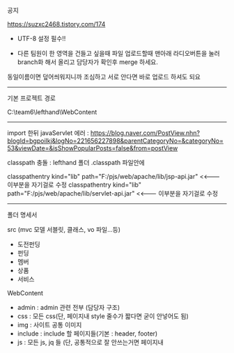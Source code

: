 공지

https://suzxc2468.tistory.com/174

- UTF-8 설정 필수!!

- 다른 팀원이 한 영역을 건들고 싶을때 파일 업로드할때 맨아래 라디오버튼을 눌러 branch화 해서 올리고 담당자가 확인후 merge 하세요. 

동일이름이면 덮어씌워지니까 조심하고 서로 안다면 바로 업로드 하셔도 되요

--------------------------------------------------------------------------------------------

기본 프로젝트 경로 

C:\team6\lefthand\WebContent


--------------------------------------------------------------------------------------------

import 한뒤 javaServlet 에러 : https://blog.naver.com/PostView.nhn?blogId=bgpoilkj&logNo=221656227898&parentCategoryNo=&categoryNo=53&viewDate=&isShowPopularPosts=false&from=postView

classpath 충돌 : lefthand 폴더 .classpath 파일안에 

classpathentry kind="lib" path="F:/pjs/web/apache/lib/jsp-api.jar"			    <<--- 이부분을 자기걸로 수정
classpathentry kind="lib" path="F:/pjs/web/apache/lib/servlet-api.jar"   <<--- 이부분을 자기걸로 수정


--------------------------------------------------------------------------------------------

폴더 명세서


src (mvc 모델 서블릿, 클래스, vo 파일...등)
- 도전펀딩
- 펀딩
- 멤버
- 상품
- 서비스



WebContent

- admin : admin 관련 전부 (담당자 구조)
- css : 모든 css(단, 페이지내 style 줄수가 짧다면 굳이 안넣어도 됨)
- img : 사이트 공통 이미지
- include : include 할 페이지들(기본 : header, footer)
- js : 모든 js, jq 들 (단, 공통적으로 잘 안쓰는거면 페이지내 <script>로 해도됨)

 
 
page 
 
 - 도전펀딩 
 - 펀딩 
 - 멤버(마이페이지, 회원가입, 로그인, 장바구니 등.. 담당자 구조 따름) 
 - 상품(가위, 문구 , 주방, etc) 
 - 서비스(고객센터 등... 담당자 구조 따름)

각각의 폴더엔 각각의 페이지에서 주로 사용할 img 폴더가 있고, 도전 펀딩의 경우 유저가 올리는 이미지를 저장할 userimg 폴더가 따로 있음

 
 --------------------------------------------------------------------------------------------

- 발표때 시연용 컴퓨터가 듀얼모니터라 다음지도 api, 어드민 히스토리 팝업창의 left값을 수정했음
- 장바구니에서 왜인지는 모르겠지만 데탑 큰화면에서 디자인이 어긋나는걸 수정함 
- 슬라이드 딜레이? 왜 수정하란건진 모르겠는데 1초씩 늘림
- 좋아요 공감 헷갈린다고 좋아요로 통일되었음
- 시연을 위한 짜잘한 수정과 DB 데이터 수정, 입력이 있었는데 기억이 다 안남

수고많으셨습니다

